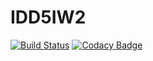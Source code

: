 # IDD5IW2

[![Build Status](https://travis-ci.org/biggiesmall/IDD5IW2.svg?branch=feature%2Ftravis)](https://travis-ci.org/biggiesmall/IDD5IW2)
[![Codacy Badge](https://api.codacy.com/project/badge/Grade/9faf14b709174168aaedcf69c46592f7)](https://www.codacy.com/app/biggiesmall/IDD5IW2?utm_source=github.com&amp;utm_medium=referral&amp;utm_content=biggiesmall/IDD5IW2&amp;utm_campaign=Badge_Grade)